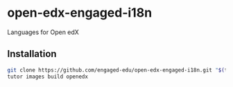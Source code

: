 # open-edx-engaged-i18n
Languages for Open edX

## Installation

```bash
git clone https://github.com/engaged-edu/open-edx-engaged-i18n.git "$(tutor config printroot)/env/build/openedx/locale/"
tutor images build openedx
```